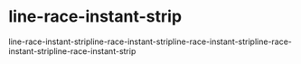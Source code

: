 # line-race-instant-strip
line-race-instant-stripline-race-instant-stripline-race-instant-stripline-race-instant-stripline-race-instant-strip
